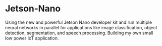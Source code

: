 # Jetson-Nano
Using the new and powerful Jetson Nano developer kit and run multiple neural networks in parallel for applications like image classification, object detection, segmentation, and speech processing. Building my own small low power IoT application.

